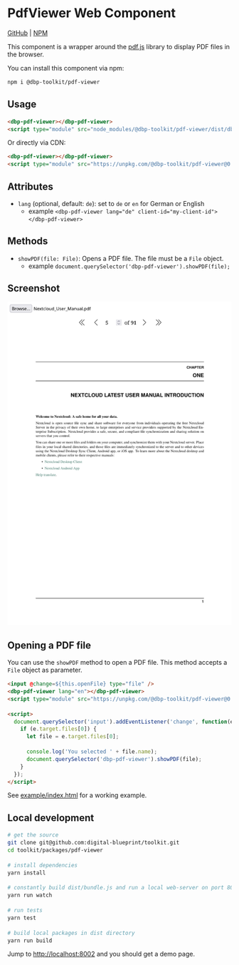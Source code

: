 # PdfViewer Web Component

[GitHub](https://github.com/digital-blueprint/toolkit/tree/main/packages/pdf-viewer) |
[NPM](https://www.npmjs.com/package/@dbp-toolkit/pdf-viewer)

This component is a wrapper around the [pdf.js](https://mozilla.github.io/pdf.js/)
library to display PDF files in the browser.

You can install this component via npm:

```bash
npm i @dbp-toolkit/pdf-viewer
```

## Usage

```html
<dbp-pdf-viewer></dbp-pdf-viewer>
<script type="module" src="node_modules/@dbp-toolkit/pdf-viewer/dist/dbp-pdf-viewer.js"></script>
```

Or directly via CDN:

```html
<dbp-pdf-viewer></dbp-pdf-viewer>
<script type="module" src="https://unpkg.com/@dbp-toolkit/pdf-viewer@0.0.4/dist/dbp-pdf-viewer.js"></script>
```

## Attributes

- `lang` (optional, default: `de`): set to `de` or `en` for German or English
    - example `<dbp-pdf-viewer lang="de" client-id="my-client-id"></dbp-pdf-viewer>`

## Methods

- `showPDF(file: File)`: Opens a PDF file. The file must be a `File` object.
    - example `document.querySelector('dbp-pdf-viewer').showPDF(file);`

## Screenshot

![screenshot](screenshot.png)

## Opening a PDF file

You can use the `showPDF` method to open a PDF file. This method accepts a `File` object as parameter.

```html
<input @change=${this.openFile} type="file" />
<dbp-pdf-viewer lang="en"></dbp-pdf-viewer>
<script type="module" src="https://unpkg.com/@dbp-toolkit/pdf-viewer@0.0.4/dist/dbp-pdf-viewer.js"></script>

<script>
  document.querySelector('input').addEventListener('change', function(e) {
    if (e.target.files[0]) {
      let file = e.target.files[0];

      console.log('You selected ' + file.name);
      document.querySelector('dbp-pdf-viewer').showPDF(file);
    }
  });
</script>
```

See [example/index.html](example/index.html) for a working example.

## Local development

```bash
# get the source
git clone git@github.com:digital-blueprint/toolkit.git
cd toolkit/packages/pdf-viewer

# install dependencies
yarn install

# constantly build dist/bundle.js and run a local web-server on port 8002 
yarn run watch

# run tests
yarn test

# build local packages in dist directory
yarn run build
```

Jump to <http://localhost:8002> and you should get a demo page.
